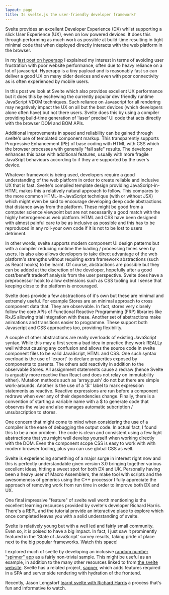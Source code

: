 ```yaml
---
layout: page
title: Is svelte.js the user-friendly developer framework?
---
```


<div class="message">
Svelte provides an excellent Developer Experience (DX) whilst supporting a slick User Experience (UX), even on low powered devices. It does this through performing as much work as possible at build-time resulting in tight minimal code that when deployed directly interacts with the web platform in the browser.
</div>

In my [last post on hyperapp](/2019/08/04/hyperapp-micro-framework/) I explained my interest in terms of avoiding user frustration with poor website performance, often due to heavy reliance on a lot of javascript. Hyperapp is a tiny payload and is reasonably fast so can deliver a good UX on many older devices and even with poor connectivity as is often experienced by mobile users.

In this post we look at Svelte which also provides excellent UX performance but it does this by eschewing the currently popular dev friendly runtime JavaScript VDOM techniques. Such reliance on Javascript for all rendering may negatively impact the UX on all but the best devices (which developers alone often have) but not there users. Svelte does this by using a compiler providing build-time generation of 'laser' precise' UI code that acts directly with the browser DOM and BOM APIs.

Additional improvements in speed and reliability can be gained through svelte's use of templated component markup. This transparently supports Progressive Enhancement (PE) of base coding with HTML with CSS which the browser processes with generally "fail safe" results. The  developer enhances this base with additional features, usually with more fragile JavaSript behaviours according to if they are supported by the user's device.

Whatever framework is being used, developers require a good understanding of the web platform in order to create reliable and inclusive UX that is fast. Svelte's compiled template design providing JavaScript-in-HTML makes this a relatively natural approach to follow. This compares to the more common HTML-in-JavaScript technique (with or without JSX) which might even be said to encourage developing deep code abstractions that distance away from the platform. These might be good from a computer science viewpoint but are not necessarily a good match with the highly heterogeneous web platform. HTML and CSS have been designed with almost painful care to be as inclusive as possible and this has to be reproduced in any roll-your own code if it is not to be lost to users detriment.

In other words, svelte supports modern component UI design patterns but with a compiler reducing runtime the loading / processing times seen by users. Its also also allows developers to take direct advantage of the web platform's strengths without requiring  extra framework abstractions (such as React hooks) to be learnt. Of course, abstractions are possible but they can be added at the discretion of the developer, hopefully after a good cost/benefit tradeoff analysis from the user perspective. Svelte does have a preprocessor hook to allow extensions such as CSS tooling but I sense that keeping close to the platform is encouraged.

Svelte does provide a few abstractions of it's own but these are minimal and extremely useful. For example Stores are an minimal approach to cross component data that. They are observable. In fact, stores very closely follow the core APIs of Functional Reactive Programming (FRP) libraries like RxJS allowing trial integration with these. Another set of abstractions make animations and transitions easier to programme. These support both Javascript and CSS approaches too, providing flexibility.

A couple of other abstractions are really overloads of existing JavaScript syntax. While this may a first seem a bad idea in practice they work REALLy well without causing any confusion and allows the source code in svelte component files to be valid JavaScript, HTML and CSS. One such syntax overload is the use of 'export' to declare properties exposed by components to parents. The others add reactivity in addition to the observable Stores. All assignment statements cause a redraw (hence Svelte is arguably more reactive than React and does not relay on immutability either). Mutation methods such as 'array.push' do not but there are simple work-arounds.  Another is the use of a '$:' label to mark expression statements as reactive. Reactive expressions are run before a component redraws when ever any of their dependencies change. Finally, there is a convention of starting a variable name with a $ to generate code that observes the value and also manages automatic subcription / unsubscription to stores.

One concern that might come to mind when considering the use of a compiler is the ease of debugging the output code. In actual fact, I found this to be a non problem. The code is clean and consistent using a few light abstractions that you might well develop yourself when working directly with the DOM. Even the component scope CSS is easy to work with with modern browser tooling, plus you can use global CSS as well.

Svelte is experiencing something of a major surge in interest right now and this is perfectly understandable given version 3.0 bringing together various excellent ideas, hitting a sweet spot for both DX and UK. Personally having been a heavy user of Macro Assemblers, the make tool with scripts and the awesomeness of generics using the C++ processor I fully appreciate the approach of removing work from run time in order to improve both DX and UX.

One final impressive "feature" of svelte well worth mentioning is the excellent learning resources provided by svelte's developer Richard Harris. There's a REPL and the tutorial provide an interactive place to explore which once completed leaves you with a solid understanding of svelte.

Svelte is relatively young but with a well led and fairly small community. Even so, it is poised to have a big impact. In fact, I just saw it prominently featured in the 'State of JavaScript' survey results, taking pride of place next to the big popular frameworks. Watch this space!

I explored much of svelte by developing an inclusive [random number "spinner" app](https://github.com/SteveALee/svelte-donut-spinner) as a fairly non-trivial sample. This might be useful as an example, in addition to the many other resources linked to from [the svelte website](https://svelte.dev/). Svelte has a related project, [sapper](https://sapper.svelte.dev/), which adds features required in a SPA and server side rendering with hydration of the frontend.

Recently, Jason Lengstorf [learnt svelte with Richard Harris](https://www.learnwithjason.dev/let-s-learn-svelte) a process that's fun and informative to watch.
